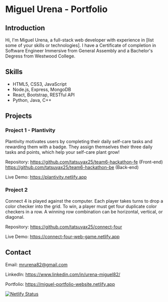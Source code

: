 # Miguel Urena - Portfolio

## Introduction

Hi, I'm Miguel Urena, a full-stack web developer with experience in [list some of your skills or technologies]. I have a Certificate of completion in Software Engineer Immersive from General Assembly and a Bachelor's Degress from Westwood College.

## Skills

- HTML5, CSS3, JavaScript
- Node.js, Express, MongoDB
- React, Bootstrap, RESTful API
- Python, Java, C++

## Projects

### Project 1 - Plantivity

Plantivity motivates users by completing their daily self-care tasks and rewarding them with a badge. They assign themselves their three daily tasks and points, which help your self-care plant grow!

Repository: https://github.com/tatsuyax25/team6-hackathon-fe (Front-end)
            https://github.com/tatsuyax25/team6-hackathon-be (Back-end) 

Live Demo: https://plantivity.netlify.app

### Project 2

Connect 4 is played against the computer. Each player takes turns to drop a color checker into the grid. To win, a player must get four duplicate color checkers in a row. A winning row combination can be horizontal, vertical, or diagonal.

Repository: https://github.com/tatsuyax25/connect-four

Live Demo: https://connect-four-web-game.netlify.app

## Contact

Email: mrurena82@gmail.com

LinkedIn: https://www.linkedin.com/in/urena-miguel82/

Portfolio: https://miguel-portfolio-website.netlify.app

[![Netlify Status](https://api.netlify.com/api/v1/badges/301fa5cd-7694-42e1-a78e-172d85e37590/deploy-status)](https://app.netlify.com/sites/miguel-portfolio-website/deploys)